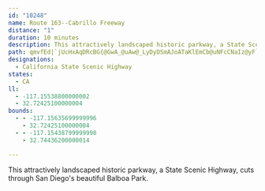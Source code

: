 ```yaml
---
id: "10248"
name: Route 163--Cabrillo Freeway
distance: "1"
duration: 10 minutes
description: This attractively landscaped historic parkway, a State Scenic Highway, cuts through San Diego's beautiful Balboa Park.
path: qmvfEd|`jUcHxAqDRcBG{@GwA_@uAw@_LyDyDSmAJoATaKlEmCb@uNFcCNaIz@yF`@{FAmI_@iCD
designations:
  - California State Scenic Highway
states:
  - CA
ll:
  - -117.15538800000002
  - 32.72425100000004
bounds:
  - - -117.15635699999996
    - 32.72425100000004
  - - -117.15438799999998
    - 32.74436200000014

---
```


This attractively landscaped historic parkway, a State Scenic Highway, cuts through San Diego's beautiful Balboa Park.
